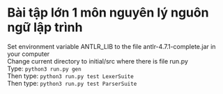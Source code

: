 # Bài tập lớn 1 môn nguyên lý nguôn ngữ lập trình
Set environment variable ANTLR_LIB to the file antlr-4.7.1-complete.jar in your computer<br/>
Change current directory to initial/src where there is file run.py<br/>
Type: ```python3 run.py gen``` <br/>
Then type: ```python3 run.py test LexerSuite``` <br/>
Then type: ```python3 run.py test ParserSuite``` <br/>